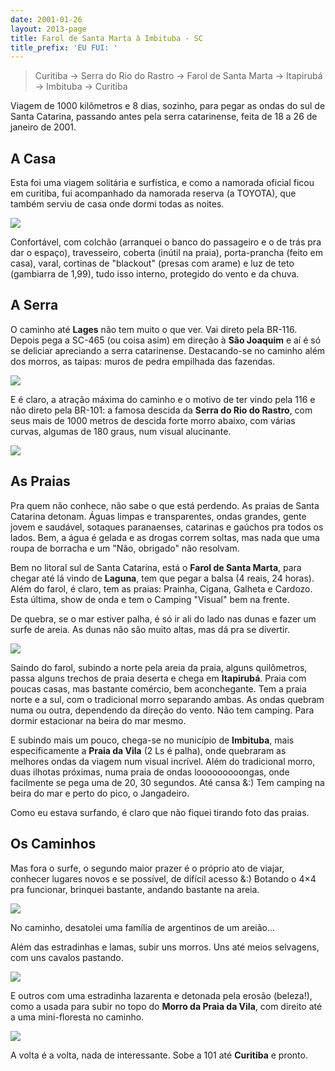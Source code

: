 ```yaml
---
date: 2001-01-26
layout: 2013-page
title: Farol de Santa Marta à Imbituba - SC
title_prefix: 'EU FUI: '
---
```


> Curitiba → Serra do Rio do Rastro → Farol de Santa Marta → Itapirubá → Imbituba → Curitiba

Viagem de 1000 kilômetros e 8 dias, sozinho, para pegar as ondas do sul de Santa Catarina, passando antes pela serra catarinense, feita de 18 a 26 de janeiro de 2001.


## A Casa

Esta foi uma viagem solitária e surfística, e como a namorada oficial ficou em curitiba, fui acompanhado da namorada reserva (a TOYOTA), que também serviu de casa onde dormi todas as noites.

![](/img/viagem/farol-imbituba/200101-toyota_casa.jpg)

Confortável, com colchão (arranquei o banco do passageiro e o de trás pra dar o espaço), travesseiro, coberta (inútil na praia), porta-prancha (feito em casa), varal, cortinas de "blackout" (presas com arame) e luz de teto (gambiarra de 1,99), tudo isso interno, protegido do vento e da chuva.


## A Serra

O caminho até **Lages** não tem muito o que ver. Vai direto pela BR-116. Depois pega a SC-465 (ou coisa asim) em direção à **São Joaquim** e aí é só se deliciar apreciando a serra catarinense. Destacando-se no caminho além dos morros, as taipas: muros de pedra empilhada das fazendas.

![](/img/viagem/farol-imbituba/200101-casa_serra.jpg)

E é claro, a atração máxima do caminho e o motivo de ter vindo pela 116 e não direto pela BR-101: a famosa descida da **Serra do Rio do Rastro**, com seus mais de 1000 metros de descida forte morro abaixo, com várias curvas, algumas de 180 graus, num visual alucinante.

![](/img/viagem/farol-imbituba/200101-serra.jpg)


## As Praias

Pra quem não conhece, não sabe o que está perdendo. As praias de Santa Catarina detonam. Águas limpas e transparentes, ondas grandes, gente jovem e saudável, sotaques paranaenses, catarinas e gaúchos pra todos os lados. Bem, a água é gelada e as drogas correm soltas, mas nada que uma roupa de borracha e um "Não, obrigado" não resolvam.

Bem no litoral sul de Santa Catarina, está o **Farol de Santa Marta**, para chegar até lá vindo de **Laguna**, tem que pegar a balsa (4 reais, 24 horas). Além do farol, é claro, tem as praias: Prainha, Cigana, Galheta e Cardozo. Esta última, show de onda e tem o Camping "Visual" bem na frente.

De quebra, se o mar estiver palha, é só ir ali do lado nas dunas e fazer um surfe de areia. As dunas não são muito altas, mas dá pra se divertir.

![](/img/viagem/farol-imbituba/200101-sandboard.jpg)

Saindo do farol, subindo a norte pela areia da praia, alguns quilômetros, passa alguns trechos de praia deserta e chega em **Itapirubá**. Praia com poucas casas, mas bastante comércio, bem aconchegante. Tem a praia norte e a sul, com o tradicional morro separando ambas. As ondas quebram numa ou outra, dependendo da direção do vento. Não tem camping. Para dormir estacionar na beira do mar mesmo.

E subindo mais um pouco, chega-se no município de **Imbituba**, mais especificamente a **Praia da Vila** (2 Ls é palha), onde quebraram as melhores ondas da viagem num visual incrível. Além do tradicional morro, duas ilhotas próximas, numa praia de ondas looooooooongas, onde facilmente se pega uma de 20, 30 segundos. Até cansa &:) Tem camping na beira do mar e perto do pico, o Jangadeiro.

Como eu estava surfando, é claro que não fiquei tirando foto das praias.


## Os Caminhos

Mas fora o surfe, o segundo maior prazer é o próprio ato de viajar, conhecer lugares novos e se possível, de difícil acesso &:) Botando o 4×4 pra funcionar, brinquei bastante, andando bastante na areia.

![](/img/viagem/farol-imbituba/200101-toyota_areia.jpg)

No caminho, desatolei uma família de argentinos de um areião...

Além das estradinhas e lamas, subir uns morros. Uns até meios selvagens, com uns cavalos pastando.

![](/img/viagem/farol-imbituba/200101-toyota_morro.jpg)

E outros com uma estradinha lazarenta e detonada pela erosão (beleza!), como a usada para subir no topo do **Morro da Praia da Vila**, com direito até a uma mini-floresta no caminho.

![](/img/viagem/farol-imbituba/200101-toyota_mato.jpg)

A volta é a volta, nada de interessante. Sobe a 101 até **Curitiba** e pronto.
